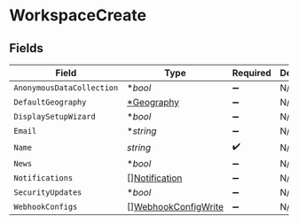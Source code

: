 # WorkspaceCreate


## Fields

| Field                                                             | Type                                                              | Required                                                          | Description                                                       |
| ----------------------------------------------------------------- | ----------------------------------------------------------------- | ----------------------------------------------------------------- | ----------------------------------------------------------------- |
| `AnonymousDataCollection`                                         | **bool*                                                           | :heavy_minus_sign:                                                | N/A                                                               |
| `DefaultGeography`                                                | [*Geography](../../models/shared/geography.md)                    | :heavy_minus_sign:                                                | N/A                                                               |
| `DisplaySetupWizard`                                              | **bool*                                                           | :heavy_minus_sign:                                                | N/A                                                               |
| `Email`                                                           | **string*                                                         | :heavy_minus_sign:                                                | N/A                                                               |
| `Name`                                                            | *string*                                                          | :heavy_check_mark:                                                | N/A                                                               |
| `News`                                                            | **bool*                                                           | :heavy_minus_sign:                                                | N/A                                                               |
| `Notifications`                                                   | [][Notification](../../models/shared/notification.md)             | :heavy_minus_sign:                                                | N/A                                                               |
| `SecurityUpdates`                                                 | **bool*                                                           | :heavy_minus_sign:                                                | N/A                                                               |
| `WebhookConfigs`                                                  | [][WebhookConfigWrite](../../models/shared/webhookconfigwrite.md) | :heavy_minus_sign:                                                | N/A                                                               |